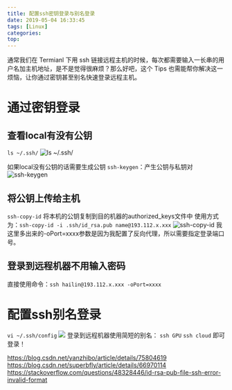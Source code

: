 ```yaml
---
title: 配置ssh密钥登录与别名登录
date: 2019-05-04 16:33:45
tags: [Linux]
categories:
top:
---
```

通常我们在 Termianl 下用 ssh 链接远程主机的时候，每次都需要输入一长串的用户名加主机地址，是不是觉得很麻烦？那么好吧，这个 Tips 也需能帮你解决这一烦恼，让你通过密钥甚至别名快速登录远程主机。
<!-- more -->
# 通过密钥登录
## 查看local有没有公钥
`ls ~/.ssh/`
![ls ~/.ssh/](https://gitee.com/fuhailin/Object-Storage-Service/raw/master/20180816111251441)

如果local没有公钥的话需要生成公钥
`ssh-keygen`：产生公钥与私钥对
![ssh-keygen](https://gitee.com/fuhailin/Object-Storage-Service/raw/master/2019-05-04-16-51-01.png)
## 将公钥上传给主机
`ssh-copy-id` 将本机的公钥复制到目的机器的authorized_keys文件中
使用方式为：`ssh-copy-id -i .ssh/id_rsa.pub name@193.112.x.xxx`
![ssh-copy-id](https://gitee.com/fuhailin/Object-Storage-Service/raw/master/2019-05-04-16-31-52.png)
我这里多出来的-oPort=xxxx参数是因为我配置了反向代理，所以需要指定登录端口号。

## 登录到远程机器不用输入密码
直接使用命令：`ssh hailin@193.112.x.xxx -oPort=xxxx`

# 配置ssh别名登录
`vi ~/.ssh/config`
![](https://gitee.com/fuhailin/Object-Storage-Service/raw/master/20180809175741834)
登录到远程机器使用简短的别名：
`ssh GPU`
`ssh cloud`
即可登录！


https://blog.csdn.net/yanzhibo/article/details/75804619
https://blog.csdn.net/superbfly/article/details/66970114
https://stackoverflow.com/questions/48328446/id-rsa-pub-file-ssh-error-invalid-format
